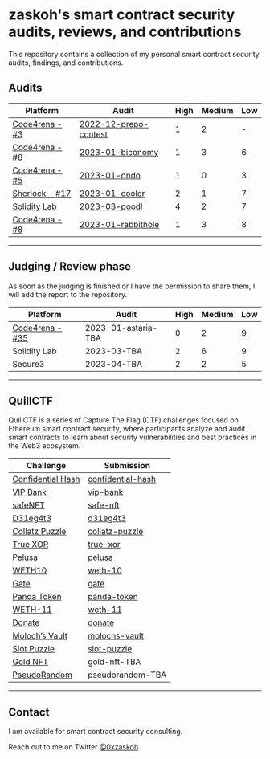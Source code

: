 # zaskoh's smart contract security audits, reviews, and contributions

This repository contains a collection of my personal smart contract security audits, findings, and contributions.

## Audits

| Platform                                                                                        | Audit                                                        | High | Medium | Low |
| ----------------------------------------------------------------------------------------------- | ------------------------------------------------------------ | ---- | ------ | --- |
| [Code4rena - #3](https://code4rena.com/contests/2022-12-prepo-contest)                          | [2022-12-prepo-contest](/code4rena/2022-12-prepo-contest.md) | 1    | 2      | -   |
| [Code4rena - #8](https://code4rena.com/contests/2023-01-biconomy-smart-contract-wallet-contest) | [2023-01-biconomy](/code4rena/2023-01-biconomy.md)           | 1    | 3      | 6   |
| [Code4rena - #5](https://code4rena.com/contests/2023-01-ondo-finance-contest)                   | [2023-01-ondo](/code4rena/2023-01-ondo.md)                   | 1    | 0      | 3   |
| [Sherlock - #17](https://app.sherlock.xyz/audits/contests/36)                                   | [2023-01-cooler](/sherlock/2023-01-cooler.md)                | 2    | 1      | 7   |
| [Solidity Lab](https://github.com/poodlTech/tokenAudit)                                         | [2023-03-poodl](/solidity-lab/2023-03-poodl.md)              | 4    | 2      | 7   |
| [Code4rena - #8](https://code4rena.com/contests/2023-01-rabbithole-quest-protocol-contest)      | [2023-01-rabbithole](/code4rena/2023-01-rabbithole.md)       | 1    | 3      | 8   |

---

## Judging / Review phase
As soon as the judging is finished or I have the permission to share them, I will add the report to the repository.

| Platform                                                                  | Audit               | High | Medium | Low |
| ------------------------------------------------------------------------- | ------------------- | ---- | ------ | --- |
| [Code4rena - #35](https://code4rena.com/contests/2023-01-astaria-contest) | 2023-01-astaria-TBA | 0    | 2      | 9   |
| Solidity Lab                                                              | 2023-03-TBA         | 2    | 6      | 9   |
| Secure3                                                                   | 2023-04-TBA         | 2    | 2      | 5   |

---

## QuillCTF
QuillCTF is a series of Capture The Flag (CTF) challenges focused on Ethereum smart contract security, where participants analyze and audit smart contracts to learn about security vulnerabilities and best practices in the Web3 ecosystem.

| Challenge                                                                                   | Submission                                          |
| ------------------------------------------------------------------------------------------- | --------------------------------------------------- |
| [Confidential Hash](https://quillctf.super.site/challenges/quillctf-challenges/ctf02)       | [confidential-hash](/quillctf/confidential-hash.md) |
| [VIP Bank](https://quillctf.super.site/challenges/quillctf-challenges/vip-bank)             | [vip-bank](/quillctf/vip-bank.md)                   |
| [safeNFT](https://quillctf.super.site/challenges/quillctf-challenges/bulletproof-nft)       | [safe-nft](/quillctf/safe-nft.md)                   |
| [D31eg4t3](https://quillctf.super.site/challenges/quillctf-challenges/d31eg4t3)             | [d31eg4t3](/quillctf/d31eg4t3.md)                   |
| [Collatz Puzzle](https://quillctf.super.site/challenges/quillctf-challenges/collatz-puzzle) | [collatz-puzzle](/quillctf/collatz-puzzle.md)       |
| [True XOR](https://quillctf.super.site/challenges/quillctf-challenges/true-xor)             | [true-xor](/quillctf/true-xor.md)                   |
| [Pelusa](https://quillctf.super.site/challenges/quillctf-challenges/pelusa)                 | [pelusa](/quillctf/pelusa.md)                       |
| [WETH10](https://quillctf.super.site/challenges/quillctf-challenges/weth-10)                | [weth-10](/quillctf/weth-10.md)                     |
| [Gate](https://quillctf.super.site/challenges/quillctf-challenges/gate)                     | [gate](/quillctf/gate.md)                           |
| [Panda Token](https://quillctf.super.site/challenges/quillctf-challenges/panda-token)       | [panda-token](/quillctf/panda-token.md)             |
| [WETH-11](https://quillctf.super.site/challenges/quillctf-challenges/weth-11)               | [weth-11](/quillctf/weth-11.md)                     |
| [Donate](https://quillctf.super.site/challenges/quillctf-challenges/donate)                 | [donate](/quillctf/donate.md)                       |
| [Moloch’s Vault](https://quillctf.super.site/challenges/quillctf-challenges/molochs-vault)  | [molochs-vault](/quillctf/molochs-vault.md)         |
| [Slot Puzzle](https://quillctf.super.site/challenges/quillctf-challenges/slot-puzzle)       | [slot-puzzle](/quillctf/slot-puzzle.md)             |
| [Gold NFT](https://quillctf.super.site/challenges/quillctf-challenges/gold-nft)             | gold-nft-TBA                                        |
| [PseudoRandom](https://quillctf.super.site/challenges/quillctf-challenges/pseudorandom)     | pseudorandom-TBA                                    |

---

## Contact
I am available for smart contract security consulting.

Reach out to me on Twitter [@0xzaskoh](https://twitter.com/0xzaskoh)